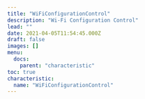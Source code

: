 ```yaml
---
title: "WiFiConfigurationControl"
description: "Wi-Fi Configuration Control"
lead: ""
date: 2021-04-05T11:54:45.000Z
draft: false
images: []
menu:
  docs:
    parent: "characteristic"
toc: true
characteristic:
  name: "WiFiConfigurationControl"
---
```

